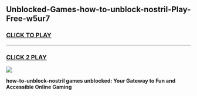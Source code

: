 
## Unblocked-Games-how-to-unblock-nostril-Play-Free-w5ur7
<h3>
<a href="https://premium76.site?title=how-to-unblock-nostril&ref=21A">CLICK TO PLAY</a></h3>
<hr>

<h3>
<a href="https://premium76.site?title=how-to-unblock-nostril&ref=21A">CLICK 2 PLAY</a>
  
</h3>

<a href="https://premium76.site?title=how-to-unblock-nostril&ref=21A"><img src="https://clearcache.store/games.png"></a>


**how-to-unblock-nostril games unblocked: Your Gateway to Fun and Accessible Online Gaming**
